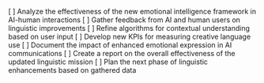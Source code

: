 [ ] Analyze the effectiveness of the new emotional intelligence framework in AI-human interactions
[ ] Gather feedback from AI and human users on linguistic improvements
[ ] Refine algorithms for contextual understanding based on user input
[ ] Develop new KPIs for measuring creative language use
[ ] Document the impact of enhanced emotional expression in AI communications
[ ] Create a report on the overall effectiveness of the updated linguistic mission
[ ] Plan the next phase of linguistic enhancements based on gathered data